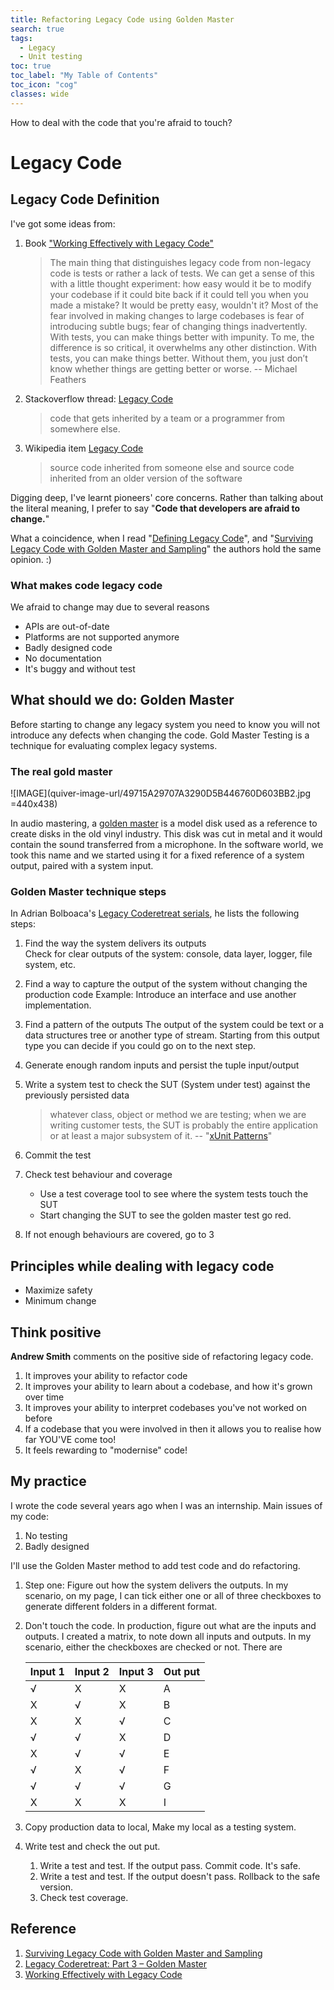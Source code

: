```yaml
---
title: Refactoring Legacy Code using Golden Master 
search: true
tags: 
  - Legacy
  - Unit testing
toc: true
toc_label: "My Table of Contents"
toc_icon: "cog"
classes: wide
---
```


How to deal with the code that you're afraid to touch? 

#  Legacy Code

## Legacy Code Definition

I've got some ideas from: 

1. Book ["Working Effectively with Legacy Code"](https://www.amazon.com/dp/0131177052/)

    > The main thing that distinguishes legacy code from non-legacy code is tests or rather a lack of tests. We can get a sense of this with a little thought experiment: how easy would it be to modify your codebase if it could bite back if it could tell you when you made a mistake? It would be pretty easy, wouldn't it? Most of the fear involved in making changes to large codebases is fear of introducing subtle bugs; fear of changing things inadvertently. With tests, you can make things better with impunity. To me, the difference is so critical, it overwhelms any other distinction. With tests, you can make things better. Without them, you just don’t know whether things are getting better or worse. -- Michael Feathers

2. Stackoverflow thread:  [Legacy Code](https://stackoverflow.com/questions/4174867/what-is-the-definition-of-legacy-code)

    > code that gets inherited by a team or a programmer from somewhere else.

3. Wikipedia item [Legacy Code](http://https://en.wikipedia.org/wiki/Legacy_code)

    > source code inherited from someone else and source code inherited from an older version of the software

Digging deep, I've learnt pioneers' core concerns. Rather than talking about the literal meaning, I prefer to say "**Code that developers are afraid to change.**"

What a coincidence, when I read "[Defining Legacy Code](Defining%20Legacy%20Code%0Ahttps://dzone.com/articles/defining-legacy-code)", and "[Surviving Legacy Code with Golden Master and Sampling](https://blog.thecodewhisperer.com/permalink/surviving-legacy-code-with-golden-master-and-sampling)" the authors hold the same opinion. :)

### What makes code legacy code

We afraid to change may due to several reasons
- APIs are out-of-date
- Platforms are not supported anymore
- Badly designed code
- No documentation
- It's buggy and without test


## What should we do: Golden Master

Before starting to change any legacy system you need to know you will not introduce any defects when changing the code. Gold Master Testing is a technique for evaluating complex legacy systems.

### The real gold master

![IMAGE](quiver-image-url/49715A29707A3290D5B446760D603BB2.jpg =440x438)

In audio mastering, a [golden master](https://en.wikipedia.org/wiki/Mastering_(audio)) is a model disk used as a reference to create disks in the old vinyl industry. This disk was cut in metal and it would contain the sound transferred from a microphone. In the software world, we took this name and we started using it for a fixed reference of a system output, paired with a system input.

### Golden Master technique steps

In Adrian Bolboaca's [Legacy Coderetreat serials](https://blog.adrianbolboaca.ro/2014/04/legacy-coderetreat/), he lists the following steps:

1. Find the way the system delivers its outputs  
    Check for clear outputs of the system: console, data layer, logger, file system, etc.

2. Find a way to capture the output of the system without changing the production code
    Example: Introduce an interface and use another implementation.

3. Find a pattern of the outputs
    The output of the system could be text or a data structures tree or another type of stream. Starting from this output type you can decide if you could go on to the next step.

4. Generate enough random inputs and persist the tuple input/output

5. Write a system test to check the SUT (System under test) against the previously persisted data
    
    > whatever class, object or method we are testing; when we are writing customer tests, the SUT is probably the entire application or at least a major subsystem of it.  -- "[xUnit Patterns](http://xunitpatterns.com/SUT.html)"

6. Commit the test

7. Check test behaviour and coverage
    - Use a test coverage tool to see where the system tests touch the SUT
    - Start changing the SUT to see the golden master test go red.

8. If not enough behaviours are covered, go to 3


## Principles while dealing with legacy code

- Maximize safety
- Minimum change

## Think positive

**Andrew Smith** comments on the positive side of refactoring legacy code.

1. It improves your ability to refactor code
2. It improves your ability to learn about a codebase, and how it's grown over time
3. It improves your ability to interpret codebases you've not worked on before
4. If a codebase that you were involved in then it allows you to realise how far YOU'VE come too!
5. It feels rewarding to "modernise" code!


## My practice

I wrote the code several years ago when I was an internship. Main issues of my code:
1. No testing
2. Badly designed

I'll use the Golden Master method to add test code and do refactoring.

1. Step one: Figure out how the system delivers the outputs. In my scenario, on my page, I can tick either one or all of three checkboxes to generate different folders in a different format.

2. Don't touch the code. In production, figure out what are the inputs and outputs. I created a matrix, to note down all inputs and outputs. In my scenario, either the checkboxes are checked or not. There are 
    
    | Input 1        | Input 2      |Input 3      | Out put     |
    | :------------- | :---------- | :----------- |:----------- |
    |  √ | X  | X | A|
    |  X | √  | X | B|
    |  X | X  | √ | C|
    |  √ | √  | X | D|
    |  X | √  | √ | E|
    |  √ | X  | √ | F|
    |  √ | √  | √ | G|
    |  X | X  | X | I|

3. Copy production data to local, Make my local as a testing system.

4. Write test and check the out put. 
    1. Write a test and test. If the output pass. Commit code. It's safe.
    2. Write a test and test. If the output doesn't pass. Rollback to the safe version.
    3. Check test coverage. 



## Reference

1. [Surviving Legacy Code with Golden Master and Sampling](https://blog.thecodewhisperer.com/permalink/surviving-legacy-code-with-golden-master-and-sampling)
2. [Legacy Coderetreat: Part 3 – Golden Master](https://blog.adrianbolboaca.ro/2014/05/golden-master/)
3. [Working Effectively with Legacy Code](https://www.amazon.com/dp/0131177052/)